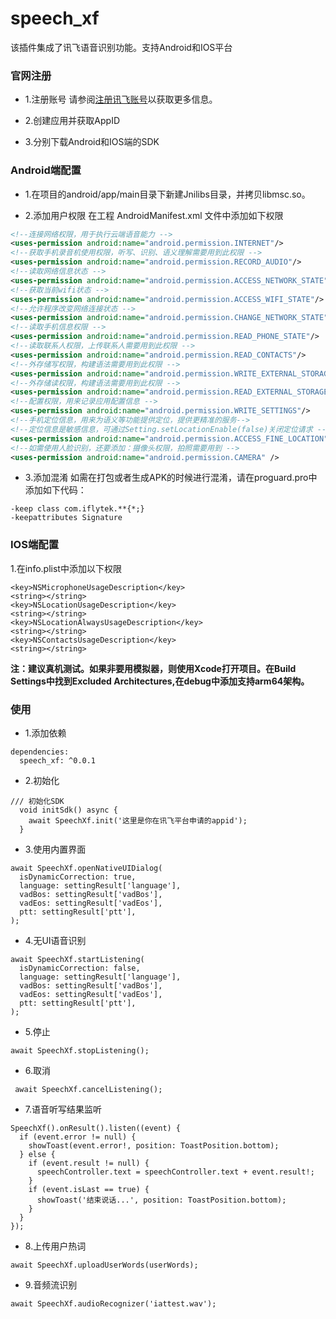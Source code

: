 # speech_xf

该插件集成了讯飞语音识别功能。支持Android和IOS平台

### 官网注册
* 1.注册账号
  请参阅[注册讯飞账号](https://console.xfyun.cn/)以获取更多信息。

* 2.创建应用并获取AppID

* 3.分别下载Android和IOS端的SDK


### Android端配置

* 1.在项目的android/app/main目录下新建Jnilibs目录，并拷贝libmsc.so。

* 2.添加用户权限
  在工程 AndroidManifest.xml 文件中添加如下权限

```XML
<!--连接网络权限，用于执行云端语音能力 -->
<uses-permission android:name="android.permission.INTERNET"/>
<!--获取手机录音机使用权限，听写、识别、语义理解需要用到此权限 -->
<uses-permission android:name="android.permission.RECORD_AUDIO"/>
<!--读取网络信息状态 -->
<uses-permission android:name="android.permission.ACCESS_NETWORK_STATE"/>
<!--获取当前wifi状态 -->
<uses-permission android:name="android.permission.ACCESS_WIFI_STATE"/>
<!--允许程序改变网络连接状态 -->
<uses-permission android:name="android.permission.CHANGE_NETWORK_STATE"/>
<!--读取手机信息权限 -->
<uses-permission android:name="android.permission.READ_PHONE_STATE"/>
<!--读取联系人权限，上传联系人需要用到此权限 -->
<uses-permission android:name="android.permission.READ_CONTACTS"/>
<!--外存储写权限，构建语法需要用到此权限 -->
<uses-permission android:name="android.permission.WRITE_EXTERNAL_STORAGE"/>
<!--外存储读权限，构建语法需要用到此权限 -->
<uses-permission android:name="android.permission.READ_EXTERNAL_STORAGE"/>
<!--配置权限，用来记录应用配置信息 -->
<uses-permission android:name="android.permission.WRITE_SETTINGS"/>
<!--手机定位信息，用来为语义等功能提供定位，提供更精准的服务-->
<!--定位信息是敏感信息，可通过Setting.setLocationEnable(false)关闭定位请求 -->
<uses-permission android:name="android.permission.ACCESS_FINE_LOCATION"/>
<!--如需使用人脸识别，还要添加：摄像头权限，拍照需要用到 -->
<uses-permission android:name="android.permission.CAMERA" />
```

* 3.添加混淆
  如需在打包或者生成APK的时候进行混淆，请在proguard.pro中添加如下代码：

```ProGuard
-keep class com.iflytek.**{*;}
-keepattributes Signature
```

### IOS端配置
1.在info.plist中添加以下权限
```
<key>NSMicrophoneUsageDescription</key>
<string></string>
<key>NSLocationUsageDescription</key>
<string></string>
<key>NSLocationAlwaysUsageDescription</key>
<string></string>
<key>NSContactsUsageDescription</key>
<string></string>
```

**注：建议真机测试。如果非要用模拟器，则使用Xcode打开项目。在Build Settings中找到Excluded Architectures,在debug中添加支持arm64架构。**

### 使用
* 1.添加依赖
```
dependencies:
  speech_xf: ^0.0.1

```
* 2.初始化
```
/// 初始化SDK
  void initSdk() async {
    await SpeechXf.init('这里是你在讯飞平台申请的appid');
  }
  ```

  * 3.使用内置界面
  ```
  await SpeechXf.openNativeUIDialog(
    isDynamicCorrection: true,
    language: settingResult['language'],
    vadBos: settingResult['vadBos'],
    vadEos: settingResult['vadEos'],
    ptt: settingResult['ptt'],
  );
  ```

  * 4.无UI语音识别
  ```
  await SpeechXf.startListening(
    isDynamicCorrection: false,
    language: settingResult['language'],
    vadBos: settingResult['vadBos'],
    vadEos: settingResult['vadEos'],
    ptt: settingResult['ptt'],
  );
  ```

  * 5.停止
  ```
  await SpeechXf.stopListening();
  ```

  * 6.取消
  ```
   await SpeechXf.cancelListening();
  ```

  * 7.语音听写结果监听
  ```
  SpeechXf().onResult().listen((event) {
    if (event.error != null) {
      showToast(event.error!, position: ToastPosition.bottom);
    } else {
      if (event.result != null) {
        speechController.text = speechController.text + event.result!;
      }
      if (event.isLast == true) {
        showToast('结束说话...', position: ToastPosition.bottom);
      }
    }
  });
  ```

  * 8.上传用户热词
  ```
  await SpeechXf.uploadUserWords(userWords);
  ```

  * 9.音频流识别
  ```
  await SpeechXf.audioRecognizer('iattest.wav');
  ```

